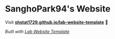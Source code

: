 
# SanghoPark94's Website

Visit **[shstat1729.github.io/lab-website-template](https://shstat1729.github.io/lab-website-template)** 🚀

_Built with [Lab Website Template](https://greene-lab.gitbook.io/lab-website-template-docs)_

